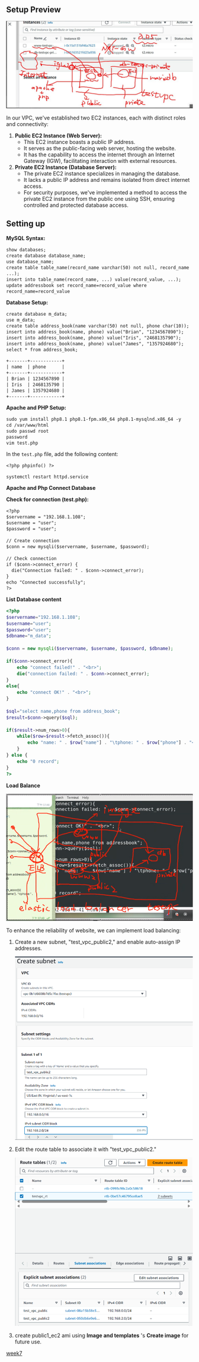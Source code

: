 ## Setup Preview

![](./images/week6_preview.png)

In our VPC, we've established two EC2 instances, each with distinct roles and connectivity:

1. **Public EC2 Instance (Web Server):**
   - This EC2 instance boasts a public IP address.
   - It serves as the public-facing web server, hosting the website.
   - It has the capability to access the internet through an Internet Gateway (IGW), facilitating interaction with external resources.
2. **Private EC2 Instance (Database Server):**
   - The private EC2 instance specializes in managing the database.
   - It lacks a public IP address and remains isolated from direct internet access.
   - For security purposes, we've implemented a method to access the private EC2 instance from the public one using SSH, ensuring controlled and protected database access.



## Setting up

**MySQL Syntax:**

```
show databases;
create database database_name;
use database_name;
create table table_name(record_name varchar(50) not null, record_name ...);
insert into table_name(record_name, ...) value(record_value, ...);
update addressbook set record_name=record_value where record_name=record_value
```

**Database Setup:**

```
create database m_data;
use m_data;
create table address_book(name varchar(50) not null, phone char(10));
insert into address_book(name, phone) value("Brian", "1234567890");
insert into address_book(name, phone) value("Iris", "2468135790");
insert into address_book(name, phone) value("James", "1357924680");
select * from address_book;
```

```
+-------+------------+
| name  | phone      |
+-------+------------+
| Brian | 1234567890 |
| Iris  | 2468135790 |
| James | 1357924680 |
+-------+------------+
```



**Apache and PHP Setup:**

```
sudo yum install php8.1 php8.1-fpm.x86_64 php8.1-mysqlnd.x86_64 -y
cd /var/www/html
sudo passwd root
password
vim test.php
```

In the `test.php` file, add the following content:

```
<?php phpinfo() ?>
```



```
systemctl restart httpd.service
```



**Apache and Php Connect Database**

**Check for connection (test.php):**

```
<?php
$servername = "192.168.1.108";
$username = "user";
$password = "user";

// Create connection
$conn = new mysqli($servername, $username, $password);

// Check connection
if ($conn->connect_error) {
  die("Connection failed: " . $conn->connect_error);
}
echo "Connected successfully";
?>
```

**List Database content**

```php
<?php
$servername="192.168.1.108";
$username="user";    
$password="user";
$dbname="m_data";

$conn = new mysqli($servername, $username, $password, $dbname);

if($conn->connect_error){
    echo "connect failed!" . "<br>";
    die("connection failed: " . $conn->connect_error);
}
else{
    echo "connect OK!" . "<br>";
}

$sql="select name,phone from address_book";
$result=$conn->query($sql);

if($result->num_rows>0){
    while($row=$result->fetch_assoc()){
        echo "name: " . $row["name"] . "\tphone: " . $row["phone"] . "<br>";
    }
} else {
    echo "0 record";
}
?>
```



**Load Balance**

![](./images/week6_load_balance.png)

To enhance the reliability of website, we can implement load balancing:



1. Create a new subnet, "test_vpc_public2," and enable auto-assign IP addresses.

   ![](./images/week6_public2_subnet.png)

2. Edit the route table to associate it with "test_vpc_public2."

   ![](/images/week6_rt_public2.png)

3. create public1_ec2 ami using **Image and templates** 's **Create image** for future use.

[week7](./AWS_week7)